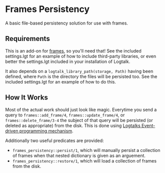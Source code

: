 # Frames Persistency

A basic file-based persistency solution for use with frames.

## Requirements

This is an add-on for [frames](https://github.com/PaulBrownMagic/Frames), so
you'll need that! See the included settings.lgt for an example of how to
include third-party libraries, or even better the settings.lgt included in your
installation of Logtalk.

It also depends on a `logtalk_library_path(storage, Path)` having been defined,
where `Path` is the directory the files will be persisted too. See the included
settings.lgt for an example of how to do this.

## How It Works

Most of the actual work should just look like magic. Everytime you send a query
to `frames::add_frame/4`, `frames::update_frame/4`, or
`frames::delete_frame/3-4` the subject of that query will be persisted (or
deleted as appropriate) from the disk. This is done using [Logtalks Event-driven
programming mechanism](https://github.com/PaulBrownMagic/Frames).

Additionally two useful predicates are provided:

- `frames_persistency::persist/1`, which will manually persist a collection of
  frames when that nested dictionary is given as an arguement.
- `frames_persistency::restore/1`, which will load a collection of frames from
  the disk.
